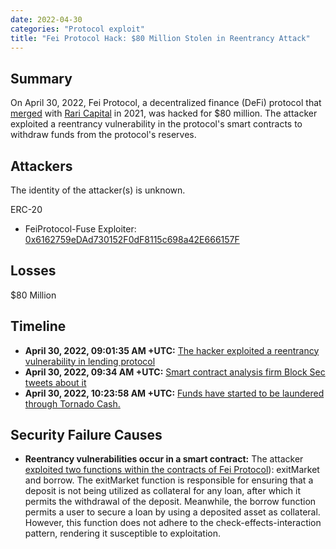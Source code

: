 ```yaml
---
date: 2022-04-30
categories: "Protocol exploit"
title: "Fei Protocol Hack: $80 Million Stolen in Reentrancy Attack"
---
```


## Summary

On April 30, 2022, Fei Protocol, a decentralized finance (DeFi) protocol that [merged](https://thedefiant.io/rari-capital-fei-merger) with [Rari Capital](https://www.rari.capital/) in 2021, was hacked for $80 million. The attacker exploited a reentrancy vulnerability in the protocol's smart contracts to withdraw funds from the protocol's reserves.

## Attackers

The identity of the attacker(s) is unknown.

ERC-20
- FeiProtocol-Fuse Exploiter: [0x6162759eDAd730152F0dF8115c698a42E666157F](https://etherscan.io/address/0x6162759edad730152f0df8115c698a42e666157f)

## Losses

$80 Million

## Timeline

- **April 30, 2022, 09:01:35 AM +UTC:** [The hacker exploited a reentrancy vulnerability in lending protocol](https://etherscan.io/tx/0xadbe5cf9269a001d50990d0c29075b402bcc3a0b0f3258821881621b787b35c6)
- **April 30, 2022, 09:34 AM +UTC:** [Smart contract analysis firm Block Sec tweets about it](https://twitter.com/BlockSecTeam/status/1520350965274386433)
- **April 30, 2022, 10:23:58 AM +UTC:** [Funds have started to be laundered through Tornado Cash.](https://etherscan.com/tx/0x61ee3d6fdf29f84c36ad828608af38b516869631f494326ed10f82ef36ddf3f9)

## Security Failure Causes

- **Reentrancy vulnerabilities occur in a smart contract:** The attacker [exploited two functions within the contracts of Fei Protocol](https://www.halborn.com/blog/post/explained-the-fei-protocol-hack-april-2022)): exitMarket and borrow. The exitMarket function is responsible for ensuring that a deposit is not being utilized as collateral for any loan, after which it permits the withdrawal of the deposit. Meanwhile, the borrow function permits a user to secure a loan by using a deposited asset as collateral. However, this function does not adhere to the check-effects-interaction pattern, rendering it susceptible to exploitation.
